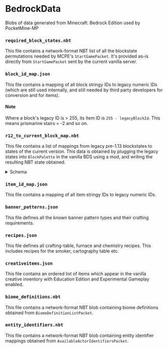 # BedrockData
Blobs of data generated from Minecraft: Bedrock Edition used by PocketMine-MP

### `required_block_states.nbt`
This file contains a network-format NBT list of all the blockstate permutations needed by MCPE's `StartGamePacket`.
It's provided as-is directly from `StartGamePacket` sent by the current vanilla server.

### `block_id_map.json`
This file contains a mapping of all block stringy IDs to legacy numeric IDs (which are still used internally, and still needed by third party developers for conversion and for items).

#### Note
Where a block's legacy ID is > 255, its item ID is `255 - legacyBlockId`. This means prismarine stairs = -2 and so on.

### `r12_to_current_block_map.nbt`
This file contains a list of mappings from legacy pre-1.13 blockstates to states of the current version.
This data is obtained by plugging the legacy states into `BlockPalette` in the vanilla BDS using a mod, and writing the resulting NBT state obtained.
<details><summary>Schema</summary>

```
TAG_List: value={
   "old" => TAG_Compound: value={
      "name" => TAG_String: value="minecraft:example" //legacy string ID pre-1.13
      "val" => TAG_Short: value=0 //legacy block metadata pre-1.13
   }
   "new" => TAG_Compound: value={
      "name" => TAG_String: value="minecraft:new_example" //this might be different to the legacy ID in future versions!
      "states" => TAG_Compound: value={
         //list states here
      }
   }
}
```

</details>

### `item_id_map.json`
This file contains a mapping of all item stringy IDs to legacy numeric IDs.

### `banner_patterns.json`
This file defines all the known banner pattern types and their crafting requirements.

### `recipes.json`
This file defines all crafting-table, furnace and chemistry recipes. This includes recipes for the smoker, cartography table etc.

### `creativeitems.json`
This file contains an ordered list of items which appear in the vanilla creative inventory with Education Edition and Experimental Gameplay enabled.

### `biome_definitions.nbt`
This file contains a network-format NBT blob containing biome definitions obtained from `BiomeDefinitionListPacket`.

### `entity_identifiers.nbt`
This file contains a network-format NBT blob containing entity identifier mappings obtained from `AvailableActorIdentifiersPacket`.
